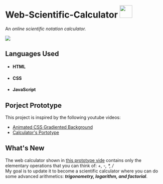 <h1> Web-Scientific-Calculator <img src="https://user-images.githubusercontent.com/90864900/156095605-d8b8c2f8-97b2-4dcd-addd-48a6e79f5bc7.png" height=40px width=40px> </h1>
<p>  An <em> online scientific notation calculator. </em> </p>

<img src="https://user-images.githubusercontent.com/90864900/156096445-53d9be4b-cd29-4b9f-8658-71528dbaf921.png">

<h2> Languages Used </h2>
<ul>
 <li><h4>HTML</h4></li>
 <li><h4>CSS</h4></li>
 <li><h4>JavaScript</h4></li>
</ul>

<h2> Porject Prototype </h2>
<p> This project is inspired by the following youtube videos:
  <br>
  <ul>
  <li><a href="https://www.youtube.com/watch?v=f3mwKLXpOLk">Animated CSS Gradiented Background </a></li>
  <li><a href="https://www.youtube.com/watch?v=QS6Y0ezhyCs">Calculator's Portotype </a></li>
 </ul>
</p>

<h2>What's New</h2>
<p>The web calculator shown in <a href="https://www.youtube.com/watch?v=QS6Y0ezhyCs">this prototype vide</a> contains only the elementary operations that you can think of:   <i>+, -, *, /</i>
 <br>My goal is to update it to become a scientific calculator where you can do some advanced arithmetics: <em><strong>trigonometry, logarithm, and factorial</strong></em>.
</p>
